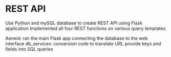 # REST API

Use Python and mySQL database to create REST API using Flask application
Implemented all four REST functions on various query templates 

Aeneid: ran the main Flask app connecting the database to the web interface
db_services: conversion code to translate URL provide keys and fields into SQL queries
